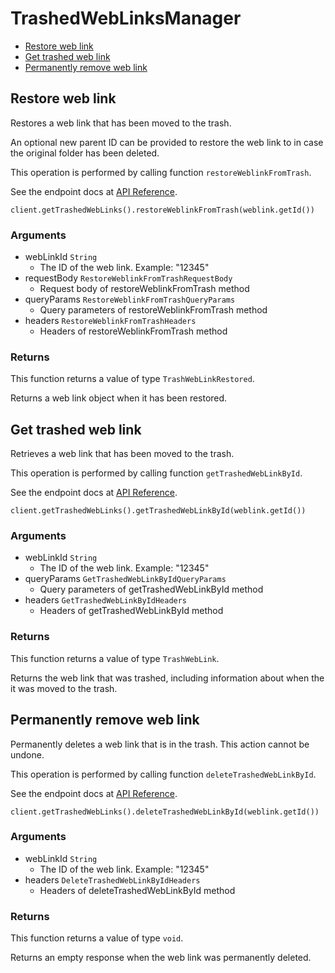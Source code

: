 # TrashedWebLinksManager


- [Restore web link](#restore-web-link)
- [Get trashed web link](#get-trashed-web-link)
- [Permanently remove web link](#permanently-remove-web-link)

## Restore web link

Restores a web link that has been moved to the trash.

An optional new parent ID can be provided to restore the  web link to in case
the original folder has been deleted.

This operation is performed by calling function `restoreWeblinkFromTrash`.

See the endpoint docs at
[API Reference](https://developer.box.com/reference/post-web-links-id/).

<!-- sample post_web_links_id -->
```
client.getTrashedWebLinks().restoreWeblinkFromTrash(weblink.getId())
```

### Arguments

- webLinkId `String`
  - The ID of the web link. Example: "12345"
- requestBody `RestoreWeblinkFromTrashRequestBody`
  - Request body of restoreWeblinkFromTrash method
- queryParams `RestoreWeblinkFromTrashQueryParams`
  - Query parameters of restoreWeblinkFromTrash method
- headers `RestoreWeblinkFromTrashHeaders`
  - Headers of restoreWeblinkFromTrash method


### Returns

This function returns a value of type `TrashWebLinkRestored`.

Returns a web link object when it has been restored.


## Get trashed web link

Retrieves a web link that has been moved to the trash.

This operation is performed by calling function `getTrashedWebLinkById`.

See the endpoint docs at
[API Reference](https://developer.box.com/reference/get-web-links-id-trash/).

<!-- sample get_web_links_id_trash -->
```
client.getTrashedWebLinks().getTrashedWebLinkById(weblink.getId())
```

### Arguments

- webLinkId `String`
  - The ID of the web link. Example: "12345"
- queryParams `GetTrashedWebLinkByIdQueryParams`
  - Query parameters of getTrashedWebLinkById method
- headers `GetTrashedWebLinkByIdHeaders`
  - Headers of getTrashedWebLinkById method


### Returns

This function returns a value of type `TrashWebLink`.

Returns the web link that was trashed,
including information about when the it
was moved to the trash.


## Permanently remove web link

Permanently deletes a web link that is in the trash.
This action cannot be undone.

This operation is performed by calling function `deleteTrashedWebLinkById`.

See the endpoint docs at
[API Reference](https://developer.box.com/reference/delete-web-links-id-trash/).

<!-- sample delete_web_links_id_trash -->
```
client.getTrashedWebLinks().deleteTrashedWebLinkById(weblink.getId())
```

### Arguments

- webLinkId `String`
  - The ID of the web link. Example: "12345"
- headers `DeleteTrashedWebLinkByIdHeaders`
  - Headers of deleteTrashedWebLinkById method


### Returns

This function returns a value of type `void`.

Returns an empty response when the web link was
permanently deleted.


